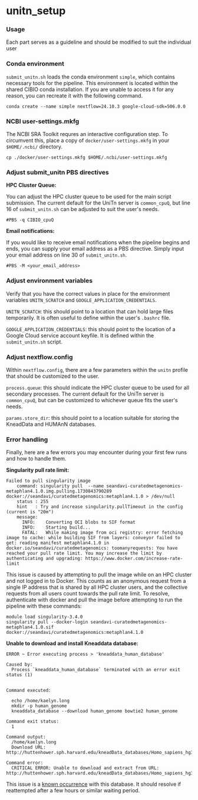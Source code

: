 # unitn_setup

### Usage
Each part serves as a guideline and should be modified to suit the individual user

### Conda environment
`submit_unitn.sh` loads the conda environment `simple`, which contains necessary tools for the pipeline.
This environment is located within the shared CIBIO conda installation.
If you are unable to access it for any reason, you can recreate it with the following command.
```
conda create --name simple nextflow=24.10.3 google-cloud-sdk=506.0.0
```

### NCBI user-settings.mkfg
The NCBI SRA Toolkit requres an interactive configuration step. To circumvent this, place a copy of `docker/user-settings.mkfg` in your `$HOME/.ncbi/` directory.
```
cp ./docker/user-settings.mkfg $HOME/.ncbi/user-settings.mkfg
```

### Adjust submit_unitn PBS directives
**HPC Cluster Queue:**

You can adjust the HPC cluster queue to be used for the main script submission. The current default for the UniTn server is `common_cpuQ`, but line 16 of `submit_unitn.sh` can be adjusted to suit the user's needs.
```
#PBS -q CIBIO_cpuQ
```

**Email notifications:**

If you would like to receive email notifications when the pipeline begins and ends, you can supply your email address as a PBS directive.
Simply input your email address on line 30 of `submit_unitn.sh`.
```
#PBS -M <your_email_address>
```

### Adjust environment variables
Verify that you have the correct values in place for the environment variables `UNITN_SCRATCH` and `GOOGLE_APPLICATION_CREDENTIALS`.

`UNITN_SCRATCH`: this should point to a location that can hold large files temporarily. It is often useful to define within the user's `.bashrc` file.

`GOOGLE_APPLICATION_CREDENTIALS`: this should point to the location of a Google Cloud service account keyfile. It is defined within the `submit_unitn.sh` script.

### Adjust nextflow.config
Within `nextflow.config`, there are a few parameters within the `unitn` profile that should be customized to the user.

`process.queue`: this should indicate the HPC cluster queue to be used for all secondary processes. The current default for the UniTn server is `common_cpuQ`, but can be customized to whichever queue fits the user's needs.

`params.store_dir`: this should point to a location suitable for storing the KneadData and HUMAnN databases.

### Error handling
Finally, here are a few errors you may encounter during your first few runs and how to handle them.

**Singularity pull rate limit:**
```
Failed to pull singularity image
    command: singularity pull  --name seandavi-curatedmetagenomics-metaphlan4.1.0.img.pulling.1730843790289 docker://seandavi/curatedmetagenomics:metaphlan4.1.0 > /dev/null
    status : 255
    hint   : Try and increase singularity.pullTimeout in the config (current is "20m")
    message:
      INFO:    Converting OCI blobs to SIF format
      INFO:    Starting build...
      FATAL:   While making image from oci registry: error fetching image to cache: while building SIF from layers: conveyor failed to get: reading manifest metaphlan4.1.0 in docker.io/seandavi/curatedmetagenomics: toomanyrequests: You have reached your pull rate limit. You may increase the limit by authenticating and upgrading: https://www.docker.com/increase-rate-limit
```
This issue is caused by attempting to pull the image while on an HPC cluster and not logged in to Docker. This counts as an anonymous request from a single IP address that is shared by all HPC cluster users, and the collective requests from all users count towards the pull rate limit. To resolve, authenticate with docker and pull the image before attempting to run the pipeline with these commands:
```
module load singularity-3.4.0
singularity pull --docker-login seandavi-curatedmetagenomics-metaphlan4.1.0.sif docker://seandavi/curatedmetagenomics:metaphlan4.1.0
```

**Unable to download and install Kneaddata database:**
```
ERROR ~ Error executing process > 'kneaddata_human_database'

Caused by:
  Process `kneaddata_human_database` terminated with an error exit status (1)


Command executed:

  echo /home/kaelyn.long
  mkdir -p human_genome
  kneaddata_database --download human_genome bowtie2 human_genome

Command exit status:
  1

Command output:
  /home/kaelyn.long
  Download URL: http://huttenhower.sph.harvard.edu/kneadData_databases/Homo_sapiens_hg37_and_human_contamination_Bowtie2_v0.1.tar.gz

Command error:
  CRITICAL ERROR: Unable to download and extract from URL: http://huttenhower.sph.harvard.edu/kneadData_databases/Homo_sapiens_hg37_and_human_contamination_Bowtie2_v0.1.tar.gz
```
This issue is a [known occurrence](https://forum.biobakery.org/t/unable-to-download-and-install-kneaddata-database/1358) with this database. It should resolve if reattempted after a few hours or similar waiting period.
